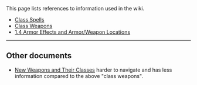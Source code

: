 This page lists references to information used in the wiki.

- [Class Spells](https://docs.google.com/spreadsheets/d/14eOorTrWt4jk-Gghg4DahKbL2bBU9aktBBhypXQKlP8/edit#gid=718876722)
- [Class Weapons](https://docs.google.com/spreadsheets/d/1pm0b4WvDVd4BZlvx8wStQgmkbcLIF-xTeiVhkEtrFto/edit#gid=0)
- [1.4 Armor Effects and Armor/Weapon Locations](https://docs.google.com/spreadsheets/d/1B8tcDxEUKIh-VLGK5A0QacvX_tYp5O0Pd4B1bmnRBM4/edit#gid=1031023336)

---
## Other documents

- [New Weapons and Their Classes](https://docs.google.com/document/d/1TqnAhmXgXZ_LUpj3d99qJLAGMaFeTlydrzbmOU_Hkic/edit) harder to navigate and has less information compared to the above "class weapons".
